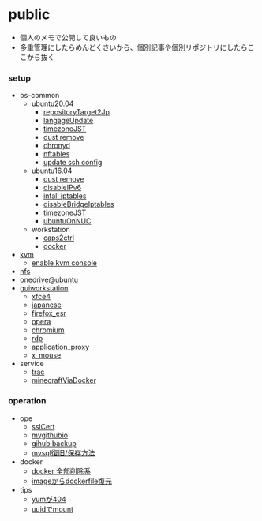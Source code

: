 public
===

* 個人のメモで公開して良いもの
* 多重管理にしたらめんどくさいから、個別記事や個別リポジトリにしたらここから抜く


### setup

* os-common
	* ubuntu20.04
		* [repositoryTarget2Jp](./setup/repotarget2jap.md)
		* [langageUpdate](./setup/lang.md)
		* [timezoneJST](./setup/timezoneJST.md)
		* [dust remove](./setup/removeDust.md)
		* [chronyd](./setup/chrony.md)
		* [nftables](./setup/nftables.md)
		* [update ssh config](./setup/sshd.md)
	* ubuntu16.04
		* [dust remove](./setup/removeDust.md)
		* [disableIPv6](./setup/disableIPv6.md)
		* [intall iptables](./setup/installIptables.md)
		* [disableBridgeIptables](./setup/disableBridgeIptables.md)
		* [timezoneJST](./setup/timezoneJST.md)
		* [ubuntuOnNUC](./setup/ubuntu.md)
	* workstation
		* [caps2ctrl](./setup/caps2ctrl.md)
		* [docker](./setup/docker.md)
* [kvm](./setup/kvm.md)
	* [enable kvm console](./setup/kvm_console.md)
* [nfs](./setup/nfs.md)
* [onedrive@ubuntu](./setup/onedriveAtUbuntu.md)
* [guiworkstation](./setup/gui_ws/README.md)
	* [xfce4](./setup/gui_ws/xfce4.md)
	* [japanese](./setup/gui_ws/japanese.md)
	* [firefox_esr](./setup/gui_ws/firefox_esr.md)
	* [opera](./setup/gui_ws/opera.md)
	* [chromium](./setup/gui_ws/choromium.md)
	* [rdp](./setup/gui_ws/xrdp.md)
	* [application_proxy](./setup/gui_ws/proxy.md)
	* [x_mouse](./setup/gui_ws/x_mouse.md)
* service
	* [trac](./service/setup/trac.md)
	* [minecraftViaDocker](./service/setup/minecraft.md)

### operation
* ope
	* [sslCert](./ope/sslcert.md)
	* [mygithubio](./ope/mygithubio.md)
	* [gihub backup](./ope/github_backup.md)
	* [mysql復旧/保存方法](./ope/recovery_mysqldb.md)
* docker
	* [docker 全部削除系](./ope/docker/all_remove.md)
	* [imageからdockerfile復元](./ope/docker/extract_dockerfile.md)
* tips
	* [yumが404](./ope/yum404.md)
	* [uuidでmount](./ope/uuidMount.md)

